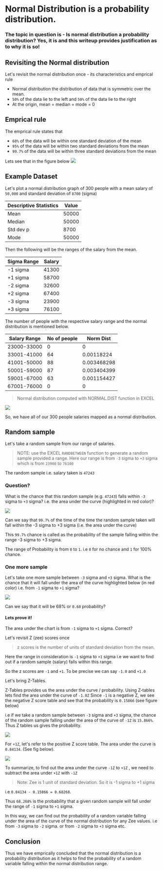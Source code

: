 # Normal Distribution is a probability distribution.

### The topic in question is - Is normal distribution a probability distribution? Yes, it is and this writeup provides justification as to why it is so!

## Revisiting the Normal distribution

Let's revisit the normal distribution once - its characteristics and emprical rule

- Normal distribution the distribution of data that is symmetric over the mean.
- `50%` of the data lie to the left and `50%` of the data lie to the right
- At the origin, mean = median = mode = 0

## Emprical rule 

The emprical rule states that
- `68%` of the data will be within one standard deviation of the mean 
- `95%` of the data will be within two standard deviations from the mean
- `99.7%` of the data will be within three standard deviations from the mean

Lets see that in the figure below
![](https://i.imgur.com/wESqJeE.png)

## Example Dataset

Let's plot a normal distribution graph of 300 people with a mean salary of `50,000` and standard deviation of `8700` (sigma)

|Descriptive Statistics| Value|
|-----------|-------|
| Mean      | 50000 |
| Median    | 50000 |
| Std dev p | 8700  |
| Mode      | 50000 |

Then the following will be the ranges of the salary from the mean.

|Sigma Range| Salary|
|----------|-------|
| -1 sigma | 41300 |
| +1 sigma | 58700 |
| -2 sigma | 32600 |
| +2 sigma | 67400 |
| -3 sigma | 23900 |
| +3 sigma | 76100 |

The number of people with the respective salary range and the normal distribution is mentioned below. 

| Salary Range | No of people | Norm Dist   |
|--------------|--------------|-------------|
| 23000-33000  | 0            | 0           |
| 33001-41000  | 64           | 0.00118224  |
| 41001-50000  | 88           | 0.003468298 |
| 50001-59000  | 87           | 0.003404399 |
| 59001-67000  | 63           | 0.001154427 |
| 67001-76000  | 0            | 0           |

> Normal distribution computed with NORMAL.DIST function in EXCEL

![](https://i.imgur.com/rtwEaK0.png)

So, we have all of our 300 people salaries mapped as a normal distribution.

## Random sample

Let's take a random sample from our range of salaries.
> NOTE: use the EXCEL `RANDBETWEEN` function to generate a random sample provided a range. Here our range is from `-3` sigma to `+3` sigma which is from `23900` to `76100`

The random sample i.e. salary taken is `47243` 

### Question?

What is the chance that this random sample (e.g. `47243`) falls within `-3` sigma to `+3` sigma? i.e. the area under the curve (highlighted in red color)?

![](https://i.imgur.com/2b1UohZ.png)

Can we say that `99.7%` of the time of the time the random sample taken will fall within the -3 sigma to +3 sigma (i.e. the area under the curve)

This `99.7%` chance is called as the probability of the sample falling within the range -3 sigma to +3 sigma. 

The range of Probability is from `0` to `1`. i.e `0` for no chance and `1` for 100% chance.

### One more sample

Let's take one more sample between `-3` sigma and `+3` sigma. What is the chance that it will fall under the area of the curve highlighted below (in red color) i.e. from `-1` sigma to `+1` sigma?

![](https://i.imgur.com/coj2nOq.png)

Can we say that it will be 68% or `0.68` probability? 

#### Lets prove it!

The area under the chart is from `-1` sigma to `+1` sigma. Correct?

Let's revisit Z (zee) scores once

> z scores is the number of units of standard deviation from the mean.

Here the range in consideration is `-1` sigma to `+1` sigma i.e we want to find out if a random sample (salary) falls within this range.

So the z scores are `-1` and `+1`. To be precise we can say `-1.0` and `+1.0`

Let's bring Z-Tables. 

Z-Tables provides us the area under the curve / probability. Using Z-tables lets find the area under the curve of `-1.0Z`
Since `-1` is a negative Z, we see the negative Z score table and see that the probability is `0.15866` (see figure below)

i.e if we take a random sample between `-3` sigma and `+3` sigma, the chance of the random sample falling under the area of the curve of `-1Z` is `15.866%`. Thus Z tables us gives the probability.

![](https://i.imgur.com/ee2w6eZ.png)


For `+1Z`, let's refer to the positive Z score table. The area under the curve is `0.84134`. (See fig below). 

![](https://i.imgur.com/e47TUn3.png)

To summarize, to find out the area under the curve `-1Z` to `+1Z` , we need to subtract the area under `+1Z` with `-1Z`

> Note: Zee is 1 unit of standard deviation. So it is -1 sigma to +1 sigma

i.e `0.84134 - 0.15866 = 0.68268`.

Thus `68.268%` is the probability that a given random sample will fall under the range of `-1` sigma to `+1` sigma.

In this way, we can find out the probability of a random variable falling under the area of the curve of the normal distribution for any Zee values. i.e from `-3` sigma to `-2` sigma. or from `-2` sigma to `+3` sigma etc.

## Conclusion

Thus we have emprically concluded that the normal distribution is a probability distribution as it helps to find the probability of a random variable falling within the normal distribution range.
 

